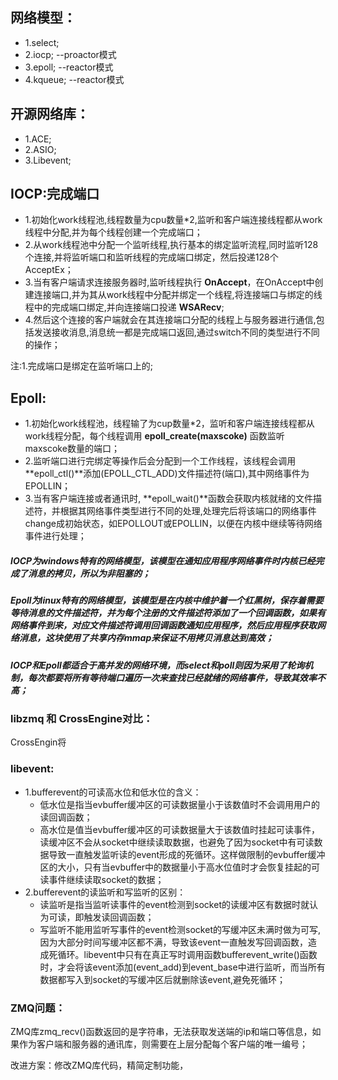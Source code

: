 ## 网络模型：
- 1.select;  
- 2.iocp;    --proactor模式  
- 3.epoll;   --reactor模式  
- 4.kqueue;  --reactor模式   

## 开源网络库：  
- 1.ACE;  
- 2.ASIO;  
- 3.Libevent;  

## IOCP:完成端口
- 1.初始化work线程池,线程数量为cpu数量*2,监听和客户端连接线程都从work线程中分配,并为每个线程创建一个完成端口；  
- 2.从work线程池中分配一个监听线程,执行基本的绑定监听流程,同时监听128个连接,并将监听端口和监听线程的完成端口绑定，然后投递128个AcceptEx；  
- 3.当有客户端请求连接服务器时,监听线程执行 **OnAccept**，在OnAccept中创建连接端口,并为其从work线程中分配并绑定一个线程,将连接端口与绑定的线程中的完成端口绑定,并向连接端口投递 **WSARecv**;  
- 4.然后这个连接的客户端就会在其连接端口分配的线程上与服务器进行通信,包括发送接收消息,消息统一都是完成端口返回,通过switch不同的类型进行不同的操作；  

注:1.完成端口是绑定在监听端口上的;  

## Epoll:
- 1.初始化work线程池，线程输了为cup数量*2，监听和客户端连接线程都从work线程分配，每个线程调用 **epoll_create(maxscoke)**  函数监听maxscoke数量的端口；  
- 2.监听端口进行完绑定等操作后会分配到一个工作线程，该线程会调用**epoll_ctl()**添加(EPOLL_CTL_ADD)文件描述符(端口),其中网络事件为EPOLLIN；
- 3.当有客户端连接或者通讯时, **epoll_wait()**函数会获取内核就绪的文件描述符，并根据其网络事件类型进行不同的处理,处理完后将该端口的网络事件change成初始状态，如EPOLLOUT或EPOLLIN，以便在内核中继续等待网络事件进行处理；

##### IOCP为windows特有的网络模型，该模型在通知应用程序网络事件时内核已经完成了消息的拷贝，所以为非阻塞的；
##### Epoll为linux特有的网络模型，该模型是在内核中维护着一个红黑树，保存着需要等待消息的文件描述符，并为每个注册的文件描述符添加了一个回调函数，如果有网络事件到来，对应文件描述符调用回调函数通知应用程序，然后应用程序获取网络消息，这块使用了共享内存mmap来保证不用拷贝消息达到高效；
##### IOCP和Epoll都适合于高并发的网络环境，而select和poll则因为采用了轮询机制，每次都要将所有等待端口遍历一次来查找已经就绪的网络事件，导致其效率不高；

### libzmq 和 CrossEngine对比：
   CrossEngin将

### libevent:
- 1.bufferevent的可读高水位和低水位的含义：
  - 低水位是指当evbuffer缓冲区的可读数据量小于该数值时不会调用用户的读回调函数；
  - 高水位是值当evbuffer缓冲区的可读数据量大于该数值时挂起可读事件，读缓冲区不会从socket中继续读取数据，也避免了因为socket中有可读数据导致一直触发监听读的event形成的死循环。这样做限制的evbuffer缓冲区的大小，只有当evbuffer中的数据量小于高水位值时才会恢复挂起的可读事件继续读取socket的数据；
- 2.bufferevent的读监听和写监听的区别：
  - 读监听是指当监听读事件的event检测到socket的读缓冲区有数据时就认为可读，即触发读回调函数；
  - 写监听不能用监听写事件的event检测socket的写缓冲区未满时做为可写,因为大部分时间写缓冲区都不满，导致该event一直触发写回调函数，造成死循环。libevent中只有在真正写时调用函数bufferevent_write()函数时，才会将该event添加(event_add)到event_base中进行监听，而当所有数据都写入到socket的写缓冲区后就删除该event,避免死循环；

### ZMQ问题：

ZMQ库zmq_recv()函数返回的是字符串，无法获取发送端的ip和端口等信息，如果作为客户端和服务器的通讯库，则需要在上层分配每个客户端的唯一编号；

改进方案：修改ZMQ库代码，精简定制功能，